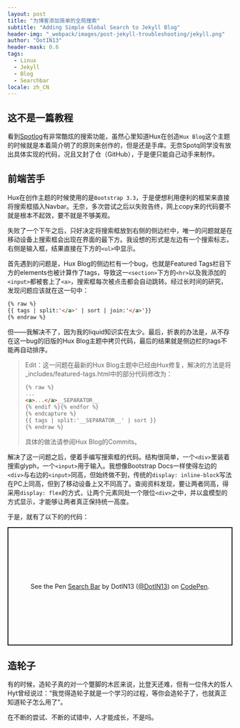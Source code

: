 ```yaml
---
layout: post
title: "为博客添加简单的全局搜索"
subtitle: "Adding Simple Global Search to Jekyll Blog"
header-img: "_webpack/images/post-jekyll-troubleshooting/jekyll.png"
author: "DotIN13"
header-mask: 0.6
tags:
  - Linux
  - Jekyll
  - Blog
  - Searchbar
locale: zh_CN
---
```


## 这不是一篇教程

看到[Spotlog](https://soptq.me/2019/04/03/implement-search/#jekyll-feature)有非常酷炫的搜索功能，虽然心里知道Hux在创造`Hux Blog`这个主题的时候就是本着简介明了的原则来创作的，但是还是手痒。无奈Spotq同学没有放出具体实现的代码，况且又封了仓（GitHub），于是便只能自己动手来制作。

## 前端苦手

Hux在创作主题的时候使用的是`Bootstrap 3.3`，于是便想利用便利的框架来直接将搜索框插入Navbar。无奈，多次尝试之后以失败告终，网上copy来的代码要不就是根本不起效，要不就是不够美观。

失败了一个下午之后，只好决定将搜索框放到右侧的侧边栏中，唯一的问题就是在移动设备上搜索框会出现在界面的最下方。我设想的形式是左边有一个搜索标志，右侧是输入框，结果直接在下方的`<ul>`中显示。

首先遇到的问题是，Hux Blog的侧边栏有一个bug，也就是Featured Tags栏目下方的elements也被计算作了tags，导致这一`<section>`下方的`<hr>`以及我添加的`<input>`都被套上了`<a>`，搜索框每次被点击都会自动跳转。经过长时间的研究，发现问题应该就在这一句中：

```html
{% raw %}
{{ tags | split:'</a>' | sort | join:'</a>'}}
{% endraw %}
```

但——我解决不了，因为我的liquid知识实在太少。最后，折衷的办法是，从不存在这一bug的旧版的Hux Blog主题中拷贝代码，最后的结果就是侧边栏的tags不能再自动排序。

> Edit：这一问题在最新的Hux Blog主题中已经由Hux修复，解决的方法是将_includes/featured-tags.html中的部分代码修改为：
>
> ```html
> {% raw %}
> ...
> <a>...</a>__SEPARATOR__
> {% endif %}{% endfor %}
> {% endcapture %}
> {{ tags | split:'__SEPARATOR__' | sort }}
> {% endraw %}
> ```
>
> 具体的做法请参阅Hux Blog的Commits。

解决了这一问题之后，便着手编写搜索框的代码。结构很简单，一个`<div>`里装着搜索glyph，一个`<input>`用于输入。我想像Bootstrap Docs一样使得左边的`<div>`与右边的`<input>`同高，但始终做不到，传统的`display: inline-block`写法在PC上同高，但到了移动设备上又不同高了。查阅资料发现，要让两者同高，得采用`display: flex`的方式，让两个元素同处一个限位`<div>`之中，并以盒模型的方式显示，才能够让两者真正保持统一高度。

于是，就有了以下的的代码：

<p class="codepen" data-height="265" data-theme-id="light" data-default-tab="css,result" data-user="DotIN13" data-slug-hash="dyomaqQ" style="height: 265px; box-sizing: border-box; display: flex; align-items: center; justify-content: center; border: 2px solid; margin: 1em 0; padding: 1em;" data-pen-title="Search Bar">
  <span>See the Pen <a href="https://codepen.io/DotIN13/pen/dyomaqQ">
  Search Bar</a> by DotIN13 (<a href="https://codepen.io/DotIN13">@DotIN13</a>)
  on <a href="https://codepen.io">CodePen</a>.</span>
</p>
<script async src="https://static.codepen.io/assets/embed/ei.js"></script>

## 造轮子

有的时候，造轮子真的对一个蹩脚的木匠来说，比登天还难，但有一位伟大的哲人Hyt曾经说过：“我觉得造轮子就是一个学习的过程，等你会造轮子了，也就真正知道轮子怎么用了”。

在不断的尝试、不断的试错中，人才能成长，不是吗。